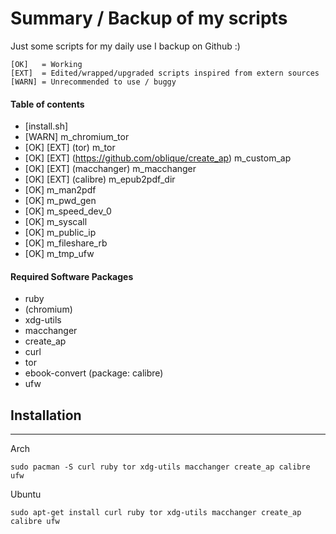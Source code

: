 # Summary / Backup of my scripts #

Just some scripts for my daily use I backup on Github :)

	[OK]   = Working
	[EXT]  = Edited/wrapped/upgraded scripts inspired from extern sources
	[WARN] = Unrecommended to use / buggy
	
#### Table of contents

* [install.sh] 
* [WARN] m_chromium_tor
* [OK] [EXT] (tor) m_tor
* [OK] [EXT] (https://github.com/oblique/create_ap) m_custom_ap	
* [OK] [EXT] (macchanger) m_macchanger     
* [OK] [EXT] (calibre) m_epub2pdf_dir
* [OK] m_man2pdf	  
* [OK] m_pwd_gen	   	
* [OK] m_speed_dev_0    
* [OK] m_syscall
* [OK] m_public_ip
* [OK] m_fileshare_rb
* [OK] m_tmp_ufw

#### Required Software Packages

* ruby
* (chromium)
* xdg-utils
* macchanger
* create_ap
* curl
* tor
* ebook-convert (package: calibre)
* ufw

## Installation
---
Arch
```
sudo pacman -S curl ruby tor xdg-utils macchanger create_ap calibre ufw
```

Ubuntu
```
sudo apt-get install curl ruby tor xdg-utils macchanger create_ap calibre ufw
```
